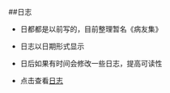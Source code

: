 ##日志

- 日都都是以前写的，目前整理暂名《病友集》

- 日志以日期形式显示

- 日后如果有时间会修改一些日志，提高可读性

-  点击查看[日志](https://github.com/MetaYe/MetaYe.github.io/tree/master/_post)

